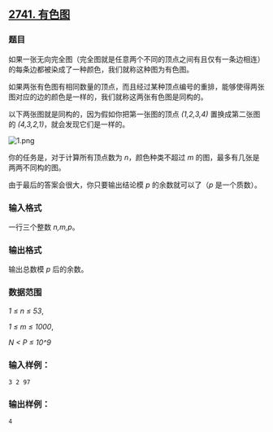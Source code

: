 ## [2741. 有色图](https://www.acwing.com/problem/content/2743/)

### 题目

如果一张无向完全图（完全图就是任意两个不同的顶点之间有且仅有一条边相连）的每条边都被染成了一种颜色，我们就称这种图为有色图。

如果两张有色图有相同数量的顶点，而且经过某种顶点编号的重排，能够使得两张图对应的边的颜色是一样的，我们就称这两张有色图是同构的。

以下两张图就是同构的，因为假如你把第一张图的顶点 *(1,2,3,4)* 置换成第二张图的 *(4,3,2,1)*，就会发现它们是一样的。

 ![1.png](https://cdn.acwing.com/media/article/image/2020/11/03/19_04f307961d-1.png)

你的任务是，对于计算所有顶点数为 *n*，颜色种类不超过 *m* 的图，最多有几张是两两不同构的图。

由于最后的答案会很大，你只要输出结论模 *p* 的余数就可以了（*p* 是一个质数）。

### 输入格式

一行三个整数 *n,m,p*。

### 输出格式

输出总数模 *p* 后的余数。

### 数据范围

*1 ≤ n ≤ 53*,

*1 ≤ m ≤ 1000*,

*N < P ≤ 10^9*

### 输入样例：

```
3 2 97
```

### 输出样例：

```
4
```

